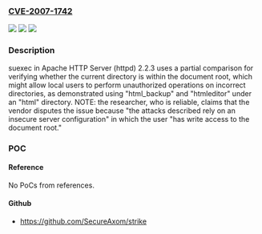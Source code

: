 ### [CVE-2007-1742](https://cve.mitre.org/cgi-bin/cvename.cgi?name=CVE-2007-1742)
![](https://img.shields.io/static/v1?label=Product&message=n%2Fa&color=blue)
![](https://img.shields.io/static/v1?label=Version&message=n%2Fa&color=blue)
![](https://img.shields.io/static/v1?label=Vulnerability&message=n%2Fa&color=brighgreen)

### Description

suexec in Apache HTTP Server (httpd) 2.2.3 uses a partial comparison for verifying whether the current directory is within the document root, which might allow local users to perform unauthorized operations on incorrect directories, as demonstrated using "html_backup" and "htmleditor" under an "html" directory.  NOTE: the researcher, who is reliable, claims that the vendor disputes the issue because "the attacks described rely on an insecure server configuration" in which the user "has write access to the document root."

### POC

#### Reference
No PoCs from references.

#### Github
- https://github.com/SecureAxom/strike

